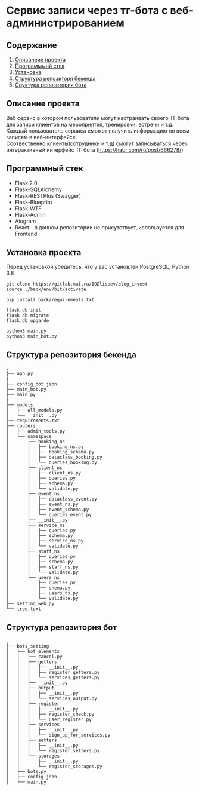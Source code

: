 # Сервис записи через тг-бота с веб-администрированием

##  Содержание

1. [Описанеие проекта](#Description)
2. [Программынй стек](#Moduls)
3. [Установка](#Install) 
4. [Структура репозиторя бекенда](#Struct) 
5. [Сруктура репозитория бота](#StructBot) 

## Описание проекта <a name="Description"></a>
Веб сервис в котором пользователи могут настраивать своего ТГ бота для записи клиентов на мероприятия, тренировки, встречи  и т.д. Каждый пользователь сервиса сможет получить информацию по всем записям в веб-интерфейсе.  
Соотвественно клиенты(сотрудники и т.д) смогут записываться через интерактивный интерфейс ТГ бота (https://habr.com/ru/post/666278/)

## Программный стек <a name="Moduls"></a>

- Flask 2.0
- Flask-SQLAlchemy
- Flask-RESTPlus (Swagger)
- Flask-Blueprint
- Flask-WTF
- Flask-Admin
- Aiogram
- React - в данном репозитории не присутствует, используется для Frontend



## Установка проекта <a name="Install"></a>
Перед установкой убедитесь, что у вас установлен PostgreSQL, Python 3.8

```
git clone https://gitlab.mai.ru/IOEliseev/oleg_invest
source ./back/env/bit/activate

pip install back/requirements.txt

flask db init
flask db migrate
flask db upgarde

python3 main.py
python3 main_bot.py 
```

## Структура репозитория бекенда <a name="Struct"></a>
```
.
├── app.py
|
├── config_bot.json
├── main_bot.py
├── main.py
|
├── models
│   ├── all_models.py
│   └── __init__.py
├── requirements.txt
├── routers
│   ├── admin_tools.py
│   └── namespace
│       ├── booking_ns
│       │   ├── booking_ns.py
│       │   ├── booking_schema.py
│       │   ├── dataclass_booking.py
│       │   └── queries_booking.py
│       ├── client_ns
│       │   ├── client_ns.py
│       │   ├── queries.py
│       │   ├── schema.py
│       │   └── validate.py
│       ├── event_ns
│       │   ├── dataclass_event.py
│       │   ├── event_ns.py
│       │   ├── event_schema.py
│       │   └── queries_event.py
│       ├── __init__.py
│       ├── service_ns
│       │   ├── queries.py
│       │   ├── schema.py
│       │   ├── service_ns.py
│       │   └── validate.py
│       ├── staff_ns
│       │   ├── queries.py
│       │   ├── schema.py
│       │   ├── staff_ns.py
│       │   └── validate.py
│       └── users_ns
│           ├── queries.py
│           ├── shema.py
│           ├── users_ns.py
│           └── validate.py
├── setting_web.py
└── tree.text
```

## Структура репозитория бот <a name="StructBot"></a>
```
.
├── bots_setting
│   ├── bot_elements
│   │   ├── cancel.py
│   │   ├── getters
│   │   │   ├── __init__.py
│   │   │   ├── register_getters.py
│   │   │   └── services_getters.py
│   │   ├── __init__.py
│   │   ├── output
│   │   │   ├── __init__.py
│   │   │   └── services_output.py
│   │   ├── register
│   │   │   ├── __init__.py
│   │   │   ├── register_check.py
│   │   │   └── user_register.py
│   │   ├── services
│   │   │   ├── __init__.py
│   │   │   └── sign_up_for_services.py
│   │   ├── setters
│   │   │   ├── __init__.py
│   │   │   └── register_setters.py
│   │   └── storages
│   │       ├── __init__.py
│   │       └── register_storages.py
│   ├── bots.py
│   ├── config.json
│   └── main.py
```




